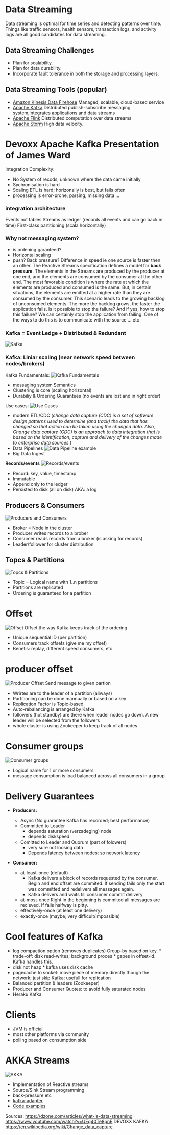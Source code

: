 # **Data Streaming**

Data streaming is optimal for time series and detecting patterns over time.
Things like traffic sensors, health sensors, transaction logs, and activity logs are all good candidates for data streaming.

## Data Streaming Challenges
- Plan for scalability.
- Plan for data durability.
- Incorporate fault tolerance in both the storage and processing layers.
  
## Data Streaming Tools (popular)
- [Amazon Kinesis Data Firehose](https://aws.amazon.com/kinesis/data-firehose/) Managed, scalable, cloud-based service
- [Apache Kafka](https://kafka.apache.org/) Distributed publish-subscribe messaging system,integrates applications and data streams
- [Apache Flink](https://flink.apache.org/) Distributed computation over data streams
- [Apache Storm](https://storm.apache.org/) High data velocity.

# **Devoxx Apache Kafka Presentation of James Ward**

Integration Complexity:
- No System of recods; unknown where the data came initially
- Sychronisation is hard
- Scaling ETL is hard; horizonally is best, but fails often
- processing is error-prone; parsing, missing data ...

### integration architecture
Events not tables
Streams as ledger (records all events and can go back in time)
First-class partitioning (scala horizontally)

### Why not messaging system?
- is ordening garanteed?
- Horizontal scaling
- push? Back pressure? Difference in speed ie one source is faster then an other.
The Reactive Streams specification defines a model for **back pressure**. The elements in the Streams are produced by the producer at one end, and the elements are consumed by the consumer at the other end. The most favorable condition is where the rate at which the elements are produced and consumed is the same. But, in certain situations, the elements are emitted at a higher rate than they are consumed by the consumer. This scenario leads to the growing backlog of unconsumed elements. The more the backlog grows, the faster the application fails. Is it possible to stop the failure? And if yes, how to stop this failure? We can certainly stop the application from failing. One of the ways to do this is to communicate with the source ... etc

### **Kafka = Event Ledge + Distributed & Redundant**
![Kafka](images/kafka1.png)

### **Kafka: Liniar scaling** (near network speed between nodes/brokers)

Kafka Fundamentals:
![Kafka Fundamentals](images/kafka2.png)
- messaging system Semantics
- Clustering is core (scaling horizontal)
- Durabiliy & Ordering Guarantees (no events are lost and in right order)

Use cases:
![Use Cases](images/kafka3.png)
- modern ETL/CDC 
     (*change data capture (CDC) is a set of software design patterns used to determine (and track) the data that has changed so that action can be taken using the changed data. Also, Change data capture (CDC) is an approach to data integration that is based on the identification, capture and delivery of the changes made to enterprise data sources.*)
- Data Pipelines
![Data Pipeline example](images/kafka4.png)
- Big Data Ingest


**Records/events**
![Records/events](images/kafka5.png)
- Record: key, value, timestamp
- Immutable
- Append only to the ledger
- Persisted to disk (all on disk)
    AKA: a log

## Producers & Consumers
![Producers and Consumers](images/kafka6.png)
* Broker = Node in the cluster
* Producer writes records to a brober
* Consumer reads records from a broker (is asking for records)
* Leader/follower for cluster distribution

## Topcs & Partitions
![Topcs & Partitions](images/kafka7.png)
* Topic = Logical name with 1..n partitions
* Partitions are replicated
* Ordering is guaranteed for a partition

# Offset
![Offset](images/kafka8.png)
Offset the way Kafka keeps track of the ordering
* Unique sequential ID (per partition)
* Consumers track offsets (give me my offset)
* Benetis: replay, different speed consumers, etc

# producer offset
![Producer Offset](images/kafka9.png)
Send message to given partion
* Wrirtes are to the leader of a partition (allways)
* Partitioning can be done mannually or based on a key
* Replication Factor is Topic-based
* Auto-rebalancing is arranged by Kafka
* followers (hot standby) are there when leader nodes go down. A new leader will be selected from the followers
* whole cluster is using Zookeeper to keep track of all nodes

# Consumer groups
![Consumer groups](images/kafka10.png)
* Logical name for 1 or more consumers
* message consumption is load balanced across all consumers in a group

# Delivery Guarantees
* **Producers:**
    * Async (No guarantee Kafka has recorded; best performance)
    * Committed to Leader 
        * depends saturation (verzadeging) node
        * depends diskspeed
    * Comitted to Leader and Quorum (part of folowers) 
        * very sure not loosing data
        * Depends latency between nodes; so network latency

* **Consumer:**
    * at-least-once (default)
        * Kafka delivers a block of records requested by the consumer. Begin and end offset are commited. If sending fails only the start was committed and redelivers all messages again.
        * Kafka delivers and waits till consumer commit delivery
    * at-most-once Right in the beginning is commited all messages are recieved. If fails halfway is pitty.
    * effectively-once (at least one delivery)
    * exactly-once (maybe; very difficult/impossible)

# Cool features of Kafka
* log compaction option (removes duplicates) Group-by based on key.
        * trade-off: disk read-writes; background proces
        * gapes in offset-id. Kafka handles this.
* disk not heap
        * kafka uses disk cache
* pagecache to socket: move piece of memory directly though the network; just skip Kafka; usefull for replication
* Balanced partition & leaders (Zookeeper)
* Producer and Consumer Quotes: to avoid fully saturated nodes
* Heraku Kafka

# Clients
* JVM is official
* most other platforms via community
* polling based on consumption side


# AKKA Streams
![AKKA](images/kafka11.png)
* Implementation of Reactive streams
* Source/Sink Stream programming
* back-pressure etc
* [kafka-adapter](https://github.com/akka/alpakka-kafka)
* [Code examples](https://github.com/jamesward/koober)

Sources:
https://dzone.com/articles/what-is-data-streaming
https://www.youtube.com/watch?v=UEg40Te8pnE    DEVOXX KAFKA
https://en.wikipedia.org/wiki/Change_data_capture




